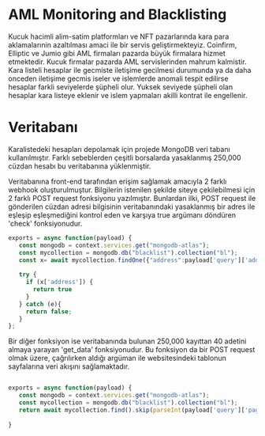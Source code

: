 
# AML Monitoring and Blacklisting

  Kucuk hacimli alim-satim platformları ve NFT pazarlarında kara para aklamalarınin azaltılması amaci ile bir servis geliştirmekteyiz. Coinfirm, Elliptic ve Jumio gibi AML firmaları pazarda büyük firmalara hizmet etmektedir. Kucuk firmalar pazarda AML servislerinden mahrum kalmistir. Kara listeli hesaplar ile gecmiste iletişime gecilmesi durumunda ya da daha onceden iletişime gecmis iseler ve islemlerde anomali tespit edilirse hesaplar farkli seviyelerde şüpheli olur. Yuksek seviyede şüpheli olan hesaplar kara listeye eklenir ve islem yapmaları akilli kontrat ile engellenir.

# Veritabanı

  Karalistedeki hesapları depolamak için projede MongoDB veri tabanı kullanılmıştır. Farklı sebeblerden çeşitli borsalarda yasaklanmış 250,000 cüzdan hesabı bu veritabanına yüklenmiştir.

  Veritabanına front-end tarafından erişim sağlamak amacıyla 2 farklı webhook oluşturulmuştur. Bilgilerin istenilen şekilde siteye çekilebilmesi için 2 farklı POST request fonksiyonu yazılmıştır. Bunlardan ilki, POST request ile gönderilen cüzdan adresi bilgisinin veritabanındaki yasaklanmış bir adres ile eşleşip eşleşmediğini kontrol eden ve karşıya true argümanı döndüren 'check' fonksiyonudur. 
  
```js
exports = async function(payload) {
   const mongodb = context.services.get("mongodb-atlas");
   const mycollection = mongodb.db("blacklist").collection("bl");
   const x= await mycollection.findOne({"address":payload['query']['address']});
   
   try {
     if (x['address']) {
       return true
     }
   } catch (e){
     return false;
   }
};

```

  Bir diğer fonksiyon ise veritabanında bulunan 250,000 kayıttan 40 adetini almaya yarayan 'get_data' fonksiyonudur. Bu fonksiyon da bir POST request olmak üzere, çağrılırken aldığı argüman ile websitesindeki tablonun sayfalarına veri akışını sağlamaktadır.
  
```js

exports = async function(payload) {
   const mongodb = context.services.get("mongodb-atlas");
   const mycollection = mongodb.db("blacklist").collection("bl");
   return await mycollection.find().skip(parseInt(payload['query']['page'])).limit(40);
   
}

```
